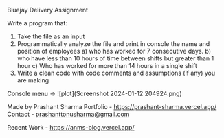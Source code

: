 Bluejay Delivery Assignment

Write a program that:
1. Take the file as an input
2. Programmatically analyze the file and print in console the name and position of employees 
      a) who has worked for 7 consecutive days.
      b) who have less than 10 hours of time between shifts but greater than 1 hour
      c) Who has worked for more than 14 hours in a single shift
3. Write a clean code with code comments and assumptions (if any) you are making

Console menu ->
![plot](Screenshot 2024-01-12 204924.png)

Made by Prashant Sharma
Portfolio - https://prashant-sharma.vercel.app/
Contact - prashanttonusharma@gmail.com


Recent Work - https://anms-blog.vercel.app/

